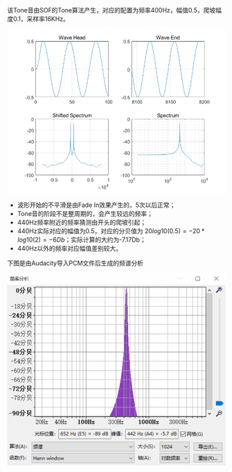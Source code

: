 该Tone音由SOF的Tone算法产生，对应的配置为频率400Hz，幅值0.5，爬坡幅度0.1，采样率16KHz。

![tone440Hz](tone_wave_440Hz.png)

- 波形开始的不平滑是由Fade In效果产生的，5次以后正常；
- Tone音的阶段不是整周期的，会产生较远的频率；
- 440Hz频率附近的频率猜测由开头的爬坡引起；
- 440Hz实际对应的幅值为0.5，对应的分贝值为 $20 log10(0.5)=-20*log10(2)=-6Db$；实际计算的大约为-7.17Db；
- 440Hz以外的频率对应幅值差别较大。



下图是由Audacity导入PCM文件后生成的频谱分析

![频谱分析](audacity_spectrum_tone_wave_440Hz.png)